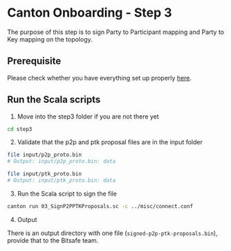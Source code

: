 # Canton Onboarding - Step 3

The purpose of this step is to sign Party to Participant mapping and Party to Key mapping on the topology.

## Prerequisite

Please check whether you have everything set up properly [here](../misc/README.md).

## Run the Scala scripts

1. Move into the step3 folder if you are not there yet

```bash
cd step3
```

2. Validate that the p2p and ptk proposal files are in the input folder

```bash
file input/p2p_proto.bin
# Output: input/p2p_proto.bin: data

file input/ptk_proto.bin
# Output: input/ptk_proto.bin: data
```

3. Run the Scala script to sign the file

```bash
canton run 03_SignP2PPTKProposals.sc -c ../misc/connect.conf
```

4. Output

There is an output directory with one file (`signed-p2p-ptk-proposals.bin`), provide that to the Bitsafe team.
